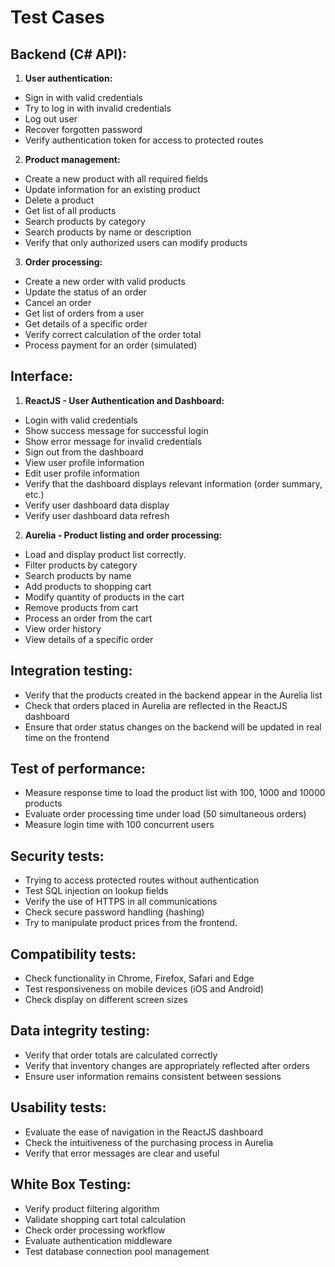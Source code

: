 # Test Cases

## Backend (C# API):

1. **User authentication:**

+ Sign in with valid credentials
+ Try to log in with invalid credentials
+ Log out user
+ Recover forgotten password
+ Verify authentication token for access to protected routes

2. **Product management:**

+ Create a new product with all required fields
+ Update information for an existing product
+ Delete a product
+ Get list of all products
+ Search products by category
+ Search products by name or description
+ Verify that only authorized users can modify products

3. **Order processing:**

+ Create a new order with valid products
+ Update the status of an order
+ Cancel an order
+ Get list of orders from a user
+ Get details of a specific order
+ Verify correct calculation of the order total
+ Process payment for an order (simulated)

## Interface:

1. **ReactJS - User Authentication and Dashboard:**

+ Login with valid credentials
+ Show success message for successful login
+ Show error message for invalid credentials
+ Sign out from the dashboard
+ View user profile information
+ Edit user profile information
+ Verify that the dashboard displays relevant information (order summary, etc.)
+ Verify user dashboard data display
+ Verify user dashboard data refresh

2. **Aurelia - Product listing and order processing:**

+ Load and display product list correctly.
+ Filter products by category
+ Search products by name
+ Add products to shopping cart
+ Modify quantity of products in the cart
+ Remove products from cart
+ Process an order from the cart
+ View order history
+ View details of a specific order

## Integration testing:

+ Verify that the products created in the backend appear in the Aurelia list
+ Check that orders placed in Aurelia are reflected in the ReactJS dashboard
+ Ensure that order status changes on the backend will be updated in real time on the frontend

## Test of performance:

+ Measure response time to load the product list with 100, 1000 and 10000 products
+ Evaluate order processing time under load (50 simultaneous orders)
+ Measure login time with 100 concurrent users

## Security tests:

+ Trying to access protected routes without authentication
+ Test SQL injection on lookup fields
+ Verify the use of HTTPS in all communications
+ Check secure password handling (hashing)
+ Try to manipulate product prices from the frontend.

## Compatibility tests:

+ Check functionality in Chrome, Firefox, Safari and Edge
+ Test responsiveness on mobile devices (iOS and Android)
+ Check display on different screen sizes

## Data integrity testing:

+ Verify that order totals are calculated correctly
+ Verify that inventory changes are appropriately reflected after orders
+ Ensure user information remains consistent between sessions

## Usability tests:

+ Evaluate the ease of navigation in the ReactJS dashboard
+ Check the intuitiveness of the purchasing process in Aurelia
+ Verify that error messages are clear and useful

## White Box Testing:

+ Verify product filtering algorithm
+ Validate shopping cart total calculation
+  Check order processing workflow
+ Evaluate authentication middleware
+ Test database connection pool management